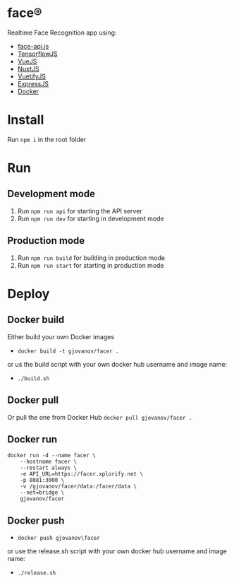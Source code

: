 # face®


 Realtime Face Recognition app using:
 - [face-api.js](https://github.com/justadudewhohacks/face-api.js)
 - [TensorflowJS](https://github.com/tensorflow/tfjs)
 - [VueJS](https://github.com/vuejs/vue)
 - [NuxtJS](https://github.com/nuxt/nuxt.js/)
 - [VuetifyJS](https://github.com/vuetifyjs/vuetify)
 - [ExpressJS](https://github.com/expressjs/expressjs.com)
 - [Docker](https://github.com/docker)


# Install
Run `npm i` in the root folder

# Run

## Development mode
1. Run `npm run api` for starting the API server 
2. Run `npm run dev` for starting in development mode

## Production mode
1. Run `npm run build` for building in production mode
2. Run `npm run start` for starting in production mode

# Deploy

## Docker build
Either build your own Docker images
- `docker build -t gjovanov/facer .`

or us the build script with your own docker hub username and image name:

- `./build.sh`


## Docker pull
Or pull the one from Docker Hub
`docker pull gjovanov/facer .`

## Docker run
```docker
docker run -d --name facer \
    --hostname facer \
    --restart always \
    -e API_URL=https://facer.xplorify.net \
    -p 8081:3000 \
    -v /gjovanov/facer/data:/facer/data \
    --net=bridge \
    gjovanov/facer
```

## Docker push
- `docker push gjovanov\facer`

or use the release.sh script with your own docker hub username and image name:
- `./release.sh`
